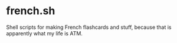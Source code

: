 # french.sh
Shell scripts for making French flashcards and stuff, because that is apparently what my life is ATM.
